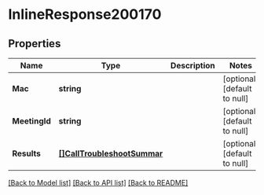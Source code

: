 # InlineResponse200170

## Properties
Name | Type | Description | Notes
------------ | ------------- | ------------- | -------------
**Mac** | **string** |  | [optional] [default to null]
**MeetingId** | **string** |  | [optional] [default to null]
**Results** | [**[]CallTroubleshootSummar**](call_troubleshoot_summar.md) |  | [optional] [default to null]

[[Back to Model list]](../README.md#documentation-for-models) [[Back to API list]](../README.md#documentation-for-api-endpoints) [[Back to README]](../README.md)


